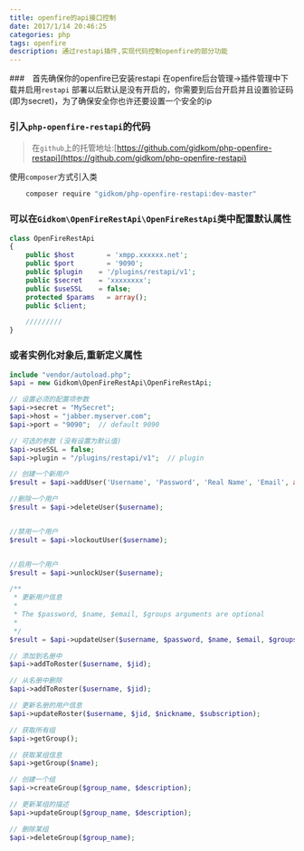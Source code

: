 ```yaml
---
title: openfire的api接口控制
date: 2017/1/14 20:46:25
categories: php
tags: openfire
description: 通过restapi插件,实现代码控制openfire的部分功能
---
```


###　首先确保你的openfire已安装restapi
在openfire后台管理->插件管理中下载并启用`restapi`
部署以后默认是没有开启的，你需要到后台开启并且设置验证码(即为secret)，为了确保安全你也许还要设置一个安全的ip


### 引入`php-openfire-restapi`的代码
>在`github`上的托管地址:[https://github.com/gidkom/php-openfire-restapi](https://github.com/gidkom/php-openfire-restapi)

使用`composer`方式引入类
```bash
    composer require "gidkom/php-openfire-restapi:dev-master"
```

### 可以在`Gidkom\OpenFireRestApi\OpenFireRestApi`类中配置默认属性
```php
class OpenFireRestApi
{
    public $host		= 'xmpp.xxxxxx.net';
    public $port		= '9090';
    public $plugin	  = '/plugins/restapi/v1';
    public $secret	  = 'xxxxxxxx';
    public $useSSL	  = false;
    protected $params   = array();
    public $client;

    /////////
}
```

### 或者实例化对象后,重新定义属性
```php
include "vendor/autoload.php";
$api = new Gidkom\OpenFireRestApi\OpenFireRestApi;

// 设置必须的配置项参数
$api->secret = "MySecret";
$api->host = "jabber.myserver.com";
$api->port = "9090";  // default 9090

// 可选的参数 (没有设置为默认值)
$api->useSSL = false;
$api->plugin = "/plugins/restapi/v1";  // plugin 

// 创建一个新用户
$result = $api->addUser('Username', 'Password', 'Real Name', 'Email', array('Group 1'));

//删除一个用户
$result = $api->deleteUser($username);


//禁用一个用户
$result = $api->lockoutUser($username);


//启用一个用户
$result = $api->unlockUser($username);

/**
 * 更新用户信息
 *
 * The $password, $name, $email, $groups arguments are optional
 * 
 */
$result = $api->updateUser($username, $password, $name, $email, $groups)

// 添加到名册中
$api->addToRoster($username, $jid);

// 从名册中删除
$api->addToRoster($username, $jid);

// 更新名册的用户信息
$api->updateRoster($username, $jid, $nickname, $subscription);

// 获取所有组
$api->getGroup();

// 获取某组信息 
$api->getGroup($name);

// 创建一个组
$api->createGroup($group_name, $description);

// 更新某组的描述
$api->updateGroup($group_name, $description);

// 删除某组
$api->deleteGroup($group_name);

```


